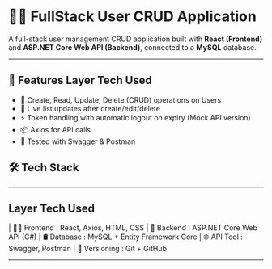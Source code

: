 # 👨‍💻 FullStack User CRUD Application

A full-stack user management CRUD application built with **React (Frontend)** and **ASP.NET Core Web API (Backend)**, connected to a **MySQL** database.

---

## 🚀 Features  Layer          Tech Used
- 👥 Create, Read, Update, Delete (CRUD) operations on Users
- 🔄 Live list updates after create/edit/delete
- ⚡ Token handling with automatic logout on expiry (Mock API version)
- 📦 Axios for API calls
- 🧪 Tested with Swagger & Postman

 ## 🛠 Tech Stack 
 -----------------------------------------
##  Layer          Tech Used               

| 👨‍🎨 Frontend      : React, Axios, HTML, CSS
| 🔧 Backend       : ASP.NET Core Web API (C#)
| 🛢 Database       :  MySQL + Entity Framework Core 
| 🌐 API Tool      : Swagger, Postman
| 🔁 Versioning    : Git + GitHub

---

